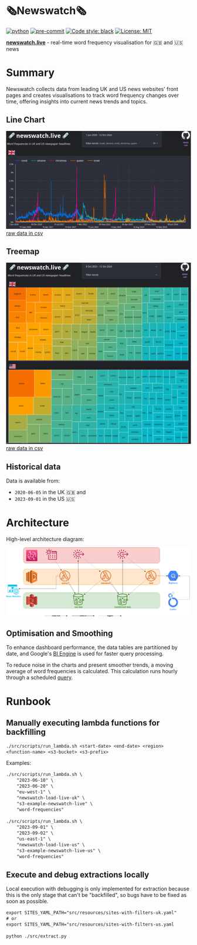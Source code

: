 # 🗞️Newswatch🗞️
[![python](https://img.shields.io/badge/python-3.12-blue?style=flat&logo=python&logoColor=white)](https://www.python.org)
[![pre-commit](https://img.shields.io/badge/pre--commit-enabled-brightgreen?logo=pre-commit&logoColor=white)](https://github.com/pre-commit/pre-commit)
[![Code style: black](https://img.shields.io/badge/code%20style-black-000000.svg)](https://github.com/psf/black)
[![License: MIT](https://img.shields.io/badge/License-MIT-yellow.svg)](https://opensource.org/licenses/MIT)

**[newswatch.live](http://newswatch.live "newswatch.live")** - real-time word frequency visualisation for 🇬🇧 and 🇺🇸 news

# Summary

Newswatch collects data from leading UK and US news websites' front pages and creates visualisations to track word frequency changes over time, offering insights into current news trends and topics.

## Line Chart

!["Line chart"](assets/img/uk_time_series_selected_words_20200601_20241012.png?v=4&s=200 "Line chart")
[raw data in csv](assets/data/uk_time_series_selected_words_20200601_20241012.csv)

## Treemap

!["Treemap"](assets/img/treemap_all_words_20230601_20241012.png?v=4&s=200 "Treemap")
[raw data in csv](assets/data/treemap_all_words_20230601_20241012.csv)

## Historical data

Data is available from:
* `2020-06-05` in the UK 🇬🇧 and
* `2023-09-01` in the US 🇺🇸

# Architecture

High-level architecture diagram:

!["Architecture"](assets/img/architecture.png?v=4&s=200 "Architecture")

## Optimisation and Smoothing

To enhance dashboard performance, the data tables are partitioned by date, and Google's [BI Engine](https://cloud.google.com/bigquery/docs/bi-engine-intro) is used for faster query processing.

To reduce noise in the charts and present smoother trends, a moving average of word frequencies is calculated. This calculation runs hourly through a scheduled [query](terraform/bigquery_moving_avg.sql).

# Runbook

## Manually executing lambda functions for backfilling

```shell
./src/scripts/run_lambda.sh <start-date> <end-date> <region> <function-name> <s3-bucket> <s3-prefix>
```

Examples:

```shell
./src/scripts/run_lambda.sh \
    "2023-06-10" \
    "2023-06-20" \
    "eu-west-1" \
    "newswatch-load-live-uk" \
    "s3-example-newswatch-live" \
    "word-frequencies"

./src/scripts/run_lambda.sh \
    "2023-09-01" \
    "2023-09-02" \
    "us-east-1" \
    "newswatch-load-live-us" \
    "s3-example-newswatch-live-us" \
    "word-frequencies"
```

## Execute and debug extractions locally

Local execution with debugging is only implemented for extraction because this is the only stage that can't be "backfilled", so bugs have to be fixed as soon as possible.

```shell
export SITES_YAML_PATH="src/resources/sites-with-filters-uk.yaml"
# or
export SITES_YAML_PATH="src/resources/sites-with-filters-us.yaml

python ./src/extract.py
```
